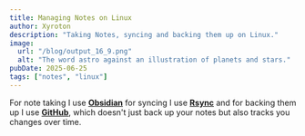 ```yaml
---
title: Managing Notes on Linux
author: Xyroton
description: "Taking Notes, syncing and backing them up on Linux."
image:
  url: "/blog/output_16_9.png"
  alt: "The word astro against an illustration of planets and stars."
pubDate: 2025-06-25
tags: ["notes", "linux"]
---
```

For note taking I use **[Obsidian](https://obsidian.md/)** for syncing I use **[Rsync](https://wiki.archlinux.org/title/Rsync)** and for  backing them up I use **[GitHub](https://github.com/)**, which doesn't just back up your notes but also tracks you changes over time. 
